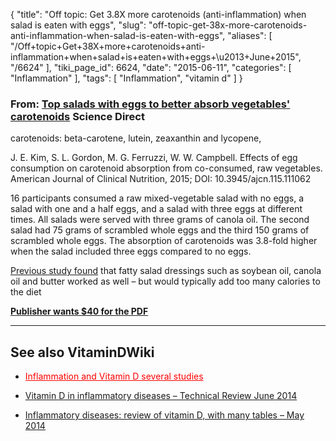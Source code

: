 {
    "title": "Off topic: Get 3.8X more carotenoids (anti-inflammation) when salad is eaten with eggs",
    "slug": "off-topic-get-38x-more-carotenoids-anti-inflammation-when-salad-is-eaten-with-eggs",
    "aliases": [
        "/Off+topic+Get+38X+more+carotenoids+anti-inflammation+when+salad+is+eaten+with+eggs+\u2013+June+2015",
        "/6624"
    ],
    "tiki_page_id": 6624,
    "date": "2015-06-11",
    "categories": [
        "Inflammation"
    ],
    "tags": [
        "Inflammation",
        "vitamin d"
    ]
}


### From: [Top salads with eggs to better absorb vegetables' carotenoids](http://www.sciencedaily.com/releases/2015/06/150605182818.htm) Science Direct

carotenoids: beta-carotene, lutein, zeaxanthin and lycopene,

J. E. Kim, S. L. Gordon, M. G. Ferruzzi, W. W. Campbell. Effects of egg consumption on carotenoid absorption from co-consumed, raw vegetables. American Journal of Clinical Nutrition, 2015; DOI: 10.3945/ajcn.115.111062

16 participants consumed a raw mixed-vegetable salad with no eggs, a salad with one and a half eggs, and a salad with three eggs at different times. All salads were served with three grams of canola oil. The second salad had 75 grams of scrambled whole eggs and the third 150 grams of scrambled whole eggs. The absorption of carotenoids was 3.8-fold higher when the salad included three eggs compared to no eggs.

[Previous study found](http://www.sciencedaily.com/releases/2012/06/120619230234.htm)  that fatty salad dressings such as soybean oil, canola oil and butter worked as well – but would typically add too many calories to the diet

 **[Publisher wants $40 for the PDF](http://ajcn.nutrition.org/content/early/2015/05/27/ajcn.115.111062.full.pdf+html)** 

---

## See also VitaminDWiki

* <a href="/posts/inflammation-and-vitamin-d-several-studies" style="color: red; text-decoration: underline;" title="This post/category does not exist yet: Inflammation and Vitamin D several studies">Inflammation and Vitamin D several studies</a>

* [Vitamin D in inflammatory diseases – Technical Review June 2014](/posts/vitamin-d-in-inflammatory-diseases-technical-review)

* [Inflammatory diseases: review of vitamin D, with many tables – May 2014](/posts/inflammatory-diseases-review-of-vitamin-d-with-many-tables)